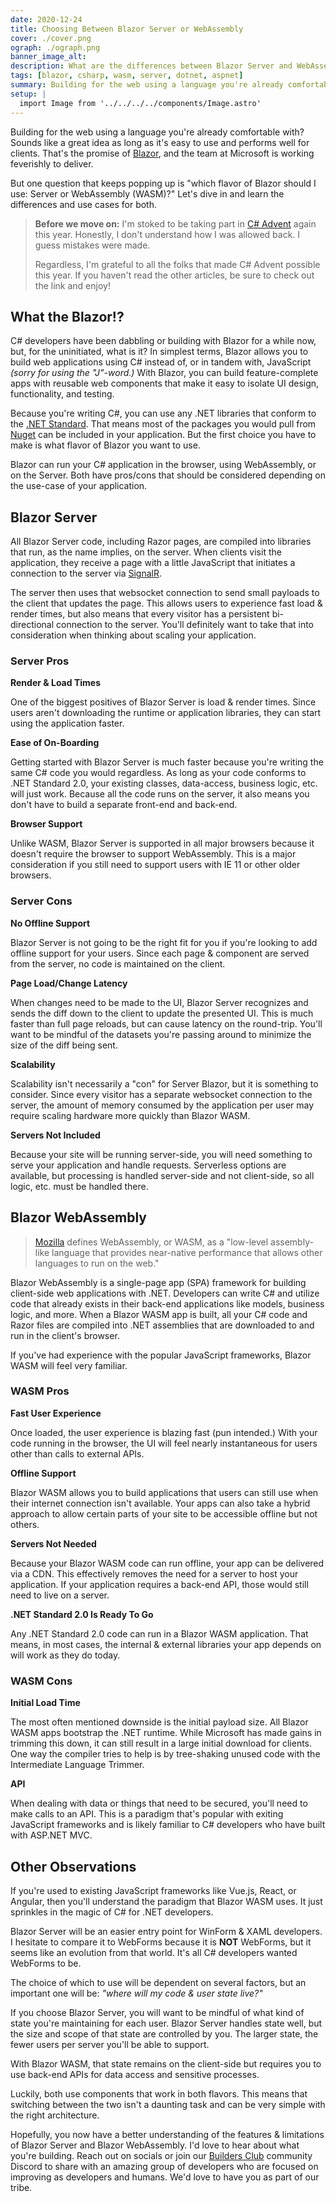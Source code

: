 ```yaml
---
date: 2020-12-24
title: Choosing Between Blazor Server or WebAssembly
cover: ./cover.png
ograph: ./ograph.png
banner_image_alt:
description: What are the differences between Blazor Server and WebAssembly (WASM)? When should you use each and why?
tags: [blazor, csharp, wasm, server, dotnet, aspnet]
summary: Building for the web using a language you're already comfortable with? Sounds like a great idea as long as it's easy to use and performs well for clients.
setup: |
  import Image from '../../../../components/Image.astro'
---
```


Building for the web using a language you're already comfortable with? Sounds
like a great idea as long as it's easy to use and performs well for
clients. That's the promise of
[Blazor](https://dotnet.microsoft.com/apps/aspnet/web-apps/blazor), and the
team at Microsoft is working feverishly to deliver.

But one question that keeps popping up is "which flavor of Blazor should I
use: Server or WebAssembly (WASM)?" Let's dive in and learn the differences
and use cases for both.

<!--more-->

> **Before we move on:** I'm stoked to be taking part in
> [C# Advent](https://www.csadvent.christmas/)
> again this year. Honestly, I don't understand how I was allowed back.
> I guess mistakes were made.
>
> Regardless, I'm grateful to all the folks that made C# Advent possible
> this year. If you haven't read the other articles, be sure to check out
> the link and enjoy!

## What the Blazor!?

C# developers have been dabbling or building with Blazor for a while
now, but, for the uninitiated, what is it? In simplest terms, Blazor allows
you to build web applications using C# instead of, or in tandem with,
JavaScript _(sorry for using the "J"-word.)_ With Blazor, you can build
feature-complete apps with reusable web components that make it easy to
isolate UI design, functionality, and testing.

Because you're writing C#, you can use any .NET libraries that conform to the
[.NET Standard](https://dotnet.microsoft.com/platform/dotnet-standard). That
means most of the packages you would pull from [Nuget](https://www.nuget.org/)
can be included in your application. But the first choice you have to make
is what flavor of Blazor you want to use.

Blazor can run your C# application in the browser, using WebAssembly, or on
the Server. Both have pros/cons that should be considered depending on the
use-case of your application.

## Blazor Server

All Blazor Server code, including Razor pages, are compiled into libraries
that run, as the name implies, on the server. When clients visit the
application, they receive a page with a little JavaScript that initiates
a connection to the server via
[SignalR](https://docs.microsoft.com/en-us/aspnet/signalr/overview/getting-started/introduction-to-signalr).

The server then uses that websocket connection to send small payloads to
the client that updates the page. This allows users to experience fast
load &amp; render times, but also means that every visitor has a
persistent bi-directional connection to the server. You'll definitely want
to take that into consideration when thinking about scaling your application.

### Server Pros

**Render &amp; Load Times**

One of the biggest positives of Blazor Server is load &amp; render times.
Since users aren't downloading the runtime or application libraries, they
can start using the application faster.

**Ease of On-Boarding**

Getting started with Blazor Server is much faster because you're writing
the same C# code you would regardless. As long as your code conforms to
.NET Standard 2.0, your existing classes, data-access, business logic,
etc. will just work. Because all the code runs on the server, it also
means you don't have to build a separate front-end and back-end.

**Browser Support**

Unlike WASM, Blazor Server is supported in all major browsers because it
doesn't require the browser to support WebAssembly. This is a major
consideration if you still need to support users with IE 11 or other older
browsers.

### Server Cons

**No Offline Support**

Blazor Server is not going to be the right fit for you if you're looking
to add offline support for your users. Since each page &amp; component
are served from the server, no code is maintained on the client.

**Page Load/Change Latency**

When changes need to be made to the UI, Blazor Server recognizes and sends
the diff down to the client to update the presented UI. This is much faster
than full page reloads, but can cause latency on the round-trip. You'll want
to be mindful of the datasets you're passing around to minimize the size of
the diff being sent.

**Scalability**

Scalability isn't necessarily a "con" for Server Blazor, but it is something to
consider. Since every visitor has a separate websocket connection to the
server, the amount of memory consumed by the application per user may require
scaling hardware more quickly than Blazor WASM.

**Servers Not Included**

Because your site will be running server-side, you will need something to serve
your application and handle requests. Serverless options are available, but
processing is handled server-side and not client-side, so all logic, etc. must
be handled there.

## Blazor WebAssembly

> [Mozilla](https://developer.mozilla.org/en-US/docs/WebAssembly) defines
> WebAssembly, or WASM, as a "low-level assembly-like language that provides
> near-native performance that allows other languages to run on the web."

Blazor WebAssembly is a single-page app (SPA) framework for building
client-side web applications with .NET. Developers can write C# and utilize
code that already exists in their back-end applications like models, business
logic, and more. When a Blazor WASM app is built, all your C# code and Razor
files are compiled into .NET assemblies that are downloaded to and run in
the client's browser.

If you've had experience with the popular JavaScript frameworks, Blazor WASM
will feel very familiar.

### WASM Pros

**Fast User Experience**

Once loaded, the user experience is blazing fast (pun intended.) With your
code running in the browser, the UI will feel nearly instantaneous for users
other than calls to external APIs.

**Offline Support**

Blazor WASM allows you to build applications that users can still use when
their internet connection isn't available. Your apps can also take a hybrid
approach to allow certain parts of your site to be accessible offline but not
others.

**Servers Not Needed**

Because your Blazor WASM code can run offline, your app can be delivered via
a CDN. This effectively removes the need for a server to host your application.
If your application requires a back-end API, those would still need to live on
a server.

**.NET Standard 2.0 Is Ready To Go**

Any .NET Standard 2.0 code can run in a Blazor WASM application. That means,
in most cases, the internal &amp; external libraries your app depends on will
work as they do today.

### WASM Cons

**Initial Load Time**

The most often mentioned downside is the initial payload size. All Blazor
WASM apps bootstrap the .NET runtime. While Microsoft has made gains in
trimming this down, it can still result in a large initial download for
clients. One way the compiler tries to help is by tree-shaking unused code
with the Intermediate Language Trimmer.

**API**

When dealing with data or things that need to be secured, you'll need to
make calls to an API. This is a paradigm that's popular with exiting
JavaScript frameworks and is likely familiar to C# developers who have
built with ASP.NET MVC.

## Other Observations

If you're used to existing JavaScript frameworks like Vue.js, React, or
Angular, then you'll understand the paradigm that Blazor WASM uses. It
just sprinkles in the magic of C# for .NET developers.

Blazor Server will be an easier entry point for WinForm &amp; XAML
developers. I hesitate to compare it to WebForms because it is **NOT**
WebForms, but it seems like an evolution from that world. It's all
C# developers wanted WebForms to be.

The choice of which to use will be dependent on several factors, but
an important one will be: _"where will my code &amp; user state live?"_

If you choose Blazor Server, you will want to be mindful of what kind
of state you're maintaining for each user. Blazor Server handles state
well, but the size and scope of that state are controlled by you. The
larger state, the fewer users per server you'll be able to support.

With Blazor WASM, that state remains on the client-side but requires
you to use back-end APIs for data access and sensitive processes.

Luckily, both use components that work in both flavors. This means that
switching between the two isn't a daunting task and can be very simple
with the right architecture.

Hopefully, you now have a better understanding of the features &amp;
limitations of Blazor Server and Blazor WebAssembly. I'd love to
hear about what you're building. Reach out on socials or join our
[Builders Club](https://discord.gg/XSG7HJm) community Discord to
share with an amazing group of developers who are focused on improving
as developers and humans. We'd love to have you as part of our tribe.
